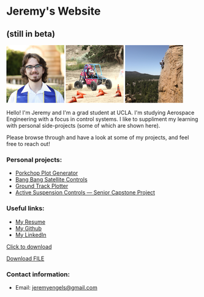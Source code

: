 # Jeremy's Website
## (still in beta)

<p float="left">
  <img src="/img/portrait.jpeg" width="30%" />
  <img src="/img/baja.jpeg" width="30%" /> 
  <img src="/img/climbing.jpeg" width="30%" />
</p>

Hello! I'm Jeremy and I'm a grad student at UCLA. I'm studying Aerospace Engineering with a focus in control systems. I like to suppliment my learning with personal side-projects (some of which are shown here).

Please browse through and have a look at some of my projects, and feel free to reach out!

### Personal projects:
* [Porkchop Plot Generator](interplanetary-porkchop.md)
* [Bang Bang Satellite Controls](bang-bang.md)
* [Ground Track Plotter](ground-track.md)
* [Active Suspension Controls — Senior Capstone Project](senior-design.md)


### Useful links:
* [My Resume](https://github.com/jeremyengels/resume/blob/master/jeremy_engels_resume_2021.pdf)
* [My Github](https://github.com/jeremyengels)
* [My LinkedIn](https://www.linkedin.com/in/jeremyengels/)

<a href="jeremy_engels_resume_2021.pdf" download="resume">Click to download</a>

<a id="raw-url" href="https://raw.githubusercontent.com/jeremyengels/resume/master/jeremy_engels_resume_2021.pdf">Download FILE</a>


### Contact information:
* Email: [jeremyengels@gmail.com](mailto:jeremyengels@gmail.com)
